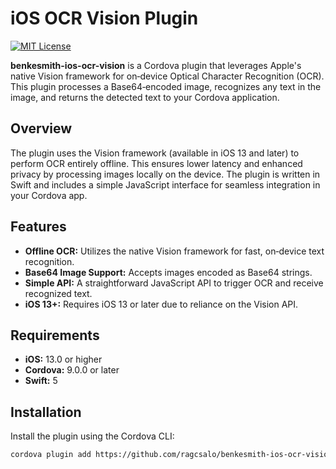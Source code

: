 # iOS OCR Vision Plugin

[![MIT License](https://img.shields.io/badge/license-MIT-blue.svg)](LICENSE)

**benkesmith-ios-ocr-vision** is a Cordova plugin that leverages Apple's native Vision framework for on‑device Optical Character Recognition (OCR). This plugin processes a Base64‑encoded image, recognizes any text in the image, and returns the detected text to your Cordova application.

## Overview

The plugin uses the Vision framework (available in iOS 13 and later) to perform OCR entirely offline. This ensures lower latency and enhanced privacy by processing images locally on the device. The plugin is written in Swift and includes a simple JavaScript interface for seamless integration in your Cordova app.

## Features

- **Offline OCR:** Utilizes the native Vision framework for fast, on‑device text recognition.
- **Base64 Image Support:** Accepts images encoded as Base64 strings.
- **Simple API:** A straightforward JavaScript API to trigger OCR and receive recognized text.
- **iOS 13+:** Requires iOS 13 or later due to reliance on the Vision API.

## Requirements

- **iOS:** 13.0 or higher
- **Cordova:** 9.0.0 or later
- **Swift:** 5

## Installation

Install the plugin using the Cordova CLI:

```bash
cordova plugin add https://github.com/ragcsalo/benkesmith-ios-ocr-vision
